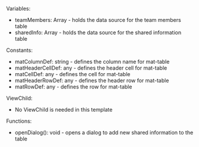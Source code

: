 Variables:
- teamMembers: Array<any> - holds the data source for the team members table
- sharedInfo: Array<any> - holds the data source for the shared information table

Constants:
- matColumnDef: string - defines the column name for mat-table
- matHeaderCellDef: any - defines the header cell for mat-table
- matCellDef: any - defines the cell for mat-table
- matHeaderRowDef: any - defines the header row for mat-table
- matRowDef: any - defines the row for mat-table

ViewChild:
- No ViewChild is needed in this template

Functions:
- openDialog(): void - opens a dialog to add new shared information to the table